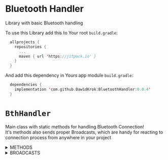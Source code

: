 # Bluetooth Handler
Library with basic Bluetooth handling 

To use this Library add this to Your root `build.gradle`:  
```Kotlin
  allprojects {
    repositories {
      ...
      maven { url 'https://jitpack.io' }
    }
  }
```
And add this dependency in Yours app module `build.gradle`:  
```Kotlin
  dependencies {
    implementation 'com.github.DawidKrok:BluetoothHandler:0.0.4'
  }
```

# `BthHandler`
Main class with static methods for handling Bluetooth Connection!  
It's methods also sends proper Broadcasts, which are handy for reacting to connection process from anywhere in your project

<details>
  <summary>METHODS</summary>

### **void** `checkBluetoothEnable(Activity activity)`  
  Checks if Bluetooth is enabled in a device. If not requests enabling it  
  ***activity***: activity needed for opening dialog requesting enabling Bluetooth  

### **void** `checkPermission(AppCompatActivity activity)`  
  Checks for user's permissions on dangerous features, in this case it will be [ACCESS_COARSE_LOCATION](https://developer.android.com/reference/android/Manifest.permission#ACCESS_COARSE_LOCATION)  
  If permission is not granted requests granting it.  
  Use before trying to find new devices in range.  
  ***activity***: activity needed for context on which permissions will be checked and showing dialog box asking for permission  
  
### **boolean** `findPairedDevice(Context context, String device_address)`  
  Finds paired device with given address and saves it in static variable as current device for later use  
  Can send broadcasts: `UNABLE_TO_CLOSE_SOCKET` `PAIRED_DEVICE_FOUND`  
  ***context***: needed for sending broadcasts  
  ***device_address***: MAC address of paired bluetooth device which we want to find  
  ***return***: whether device was found or not  

### **boolean** `connectWithDevice(Context context)`  
  Establishes connection with founded device. Should be used on separate Thread as it would block the one it'll be called on during connection  
  Can send broadcasts: `UNABLE_TO_GET_SOCKET` `UNABLE_TO_CLOSE_SOCKET` `UNABLE_TO_SET_IO_STREAM` `CONNECTING` `CONNECTED`  
  ***context***: needed for sending broadcasts  
  ***return***: whether device was found or not  
  
### **void** `sendData(Context context, String message)`  
  Sends data to currently connected device  
  Can send broadcasts: `UNABLE_TO_SEND_DATA`  
  ***context***: needed for sending broadcasts  
  ***message***: message to send to a device  
  
### **String** `readData(Context context)`  
  Reads data from curerntly connected device  
  Can send broadcasts: `UNABLE_TO_READ_DATA`  
  ***context***: needed for sending broadcasts  
  ***return***: read data  
</details>  

<details>
  <summary>BROADCASTS</summary>
  
  `UNABLE_TO_GET_SOCKET` - Failed to obtain BluetoothSocket from device  
  `UNABLE_TO_CLOSE_SOCKET` - Failed to close BluetoothSocket  
  `UNABLE_TO_SET_IO_STREAM` - Failed to obtain InputStream and OutputStream from device  
  `UNABLE_TO_SEND_DATA` - Failed to send data to device  
  `UNABLE_TO_READ_DATA` - Failed to read data from device  
  `PAIRED_DEVICE_FOUND` - Founded paired BluetoothDevice  
  `CONNECTING` - Started connecting with device  
  `CONNECTED` - Successfully connected with device  
</details>
  
  

